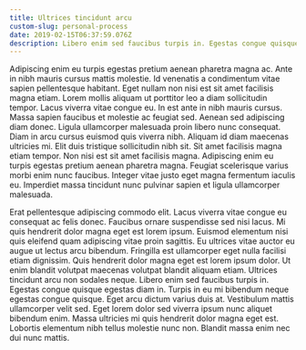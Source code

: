 ```yaml
---
title: Ultrices tincidunt arcu
custom-slug: personal-process
date: 2019-02-15T06:37:59.076Z
description: Libero enim sed faucibus turpis in. Egestas congue quisque egestas diam in.
---
```


Adipiscing enim eu turpis egestas pretium aenean pharetra magna ac. Ante in nibh mauris cursus mattis molestie. Id venenatis a condimentum vitae sapien pellentesque habitant. Eget nullam non nisi est sit amet facilisis magna etiam. Lorem mollis aliquam ut porttitor leo a diam sollicitudin tempor. Lacus viverra vitae congue eu. In est ante in nibh mauris cursus. Massa sapien faucibus et molestie ac feugiat sed. Aenean sed adipiscing diam donec. Ligula ullamcorper malesuada proin libero nunc consequat. Diam in arcu cursus euismod quis viverra nibh. Aliquam id diam maecenas ultricies mi. Elit duis tristique sollicitudin nibh sit. Sit amet facilisis magna etiam tempor. Non nisi est sit amet facilisis magna. Adipiscing enim eu turpis egestas pretium aenean pharetra magna. Feugiat scelerisque varius morbi enim nunc faucibus. Integer vitae justo eget magna fermentum iaculis eu. Imperdiet massa tincidunt nunc pulvinar sapien et ligula ullamcorper malesuada.

Erat pellentesque adipiscing commodo elit. Lacus viverra vitae congue eu consequat ac felis donec. Faucibus ornare suspendisse sed nisi lacus. Mi quis hendrerit dolor magna eget est lorem ipsum. Euismod elementum nisi quis eleifend quam adipiscing vitae proin sagittis. Eu ultrices vitae auctor eu augue ut lectus arcu bibendum. Fringilla est ullamcorper eget nulla facilisi etiam dignissim. Quis hendrerit dolor magna eget est lorem ipsum dolor. Ut enim blandit volutpat maecenas volutpat blandit aliquam etiam. Ultrices tincidunt arcu non sodales neque. Libero enim sed faucibus turpis in. Egestas congue quisque egestas diam in. Turpis in eu mi bibendum neque egestas congue quisque. Eget arcu dictum varius duis at. Vestibulum mattis ullamcorper velit sed. Eget lorem dolor sed viverra ipsum nunc aliquet bibendum enim. Massa ultricies mi quis hendrerit dolor magna eget est. Lobortis elementum nibh tellus molestie nunc non. Blandit massa enim nec dui nunc mattis.
